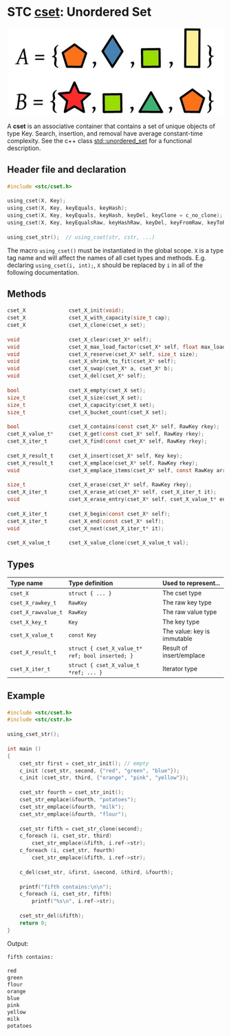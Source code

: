 # STC [cset](../stc/cmap.h): Unordered Set
![Set](pics/set.jpg)

A **cset** is an associative container that contains a set of unique objects of type Key. Search, insertion, and removal have average constant-time complexity. See the c++ class
[std::unordered_set](https://en.cppreference.com/w/cpp/container/unordered_set) for a functional description.

## Header file and declaration

```c
#include <stc/cset.h>

using_cset(X, Key);
using_cset(X, Key, keyEquals, keyHash);
using_cset(X, Key, keyEquals, keyHash, keyDel, keyClone = c_no_clone);
using_cset(X, Key, keyEqualsRaw, keyHashRaw, keyDel, keyFromRaw, keyToRaw, RawKey);

using_cset_str();  // using_cset(str, cstr, ...)
```
The macro `using_cset()` must be instantiated in the global scope. `X` is a type tag name and
will affect the names of all cset types and methods. E.g. declaring `using_cset(i, int);`, `X` should
be replaced by `i` in all of the following documentation.

## Methods

```c
cset_X              cset_X_init(void);
cset_X              cset_X_with_capacity(size_t cap);
cset_X              cset_X_clone(cset_x set);

void                cset_X_clear(cset_X* self);
void                cset_X_max_load_factor(cset_X* self, float max_load);                    // default: 0.85
void                cset_X_reserve(cset_X* self, size_t size);
void                cset_X_shrink_to_fit(cset_X* self);
void                cset_X_swap(cset_X* a, cset_X* b);
void                cset_X_del(cset_X* self);                                                // destructor

bool                cset_X_empty(cset_X set);
size_t              cset_X_size(cset_X set);                                                 // num. of allocated buckets
size_t              cset_X_capacity(cset_X set);                                             // buckets * max_load_factor
size_t              cset_X_bucket_count(cset_X set);

bool                cset_X_contains(const cset_X* self, RawKey rkey);
cset_X_value_t*     cset_X_get(const cset_X* self, RawKey rkey);                             // return NULL if not found
cset_X_iter_t       cset_X_find(const cset_X* self, RawKey rkey);

cset_X_result_t     cset_X_insert(cset_X* self, Key key);
cset_X_result_t     cset_X_emplace(cset_X* self, RawKey rkey);
void                cset_X_emplace_items(cset_X* self, const RawKey arr[], size_t n);

size_t              cset_X_erase(cset_X* self, RawKey rkey);                                 // return 0 or 1
cset_X_iter_t       cset_X_erase_at(cset_X* self, cset_X_iter_t it);                         // return iter after it
void                cset_X_erase_entry(cset_X* self, cset_X_value_t* entry);

cset_X_iter_t       cset_X_begin(const cset_X* self);
cset_X_iter_t       cset_X_end(const cset_X* self);
void                cset_X_next(cset_X_iter_t* it);

cset_X_value_t      cset_X_value_clone(cset_X_value_t val);
```

## Types

| Type name            | Type definition                                  | Used to represent...        |
|:---------------------|:-------------------------------------------------|:----------------------------|
| `cset_X`             | `struct { ... }`                                 | The cset type               |
| `cset_X_rawkey_t`    | `RawKey`                                         | The raw key type            |
| `cset_X_rawvalue_t`  | `RawKey`                                         | The raw value type          |
| `cset_X_key_t`       | `Key`                                            | The key type                |
| `cset_X_value_t`     | `const Key`                                      | The value: key is immutable |
| `cset_X_result_t`    | `struct { cset_X_value_t* ref; bool inserted; }` | Result of insert/emplace    |
| `cset_X_iter_t`      | `struct { cset_X_value_t *ref; ... }`            | Iterator type               |

## Example
```c
#include <stc/cset.h>
#include <stc/cstr.h>

using_cset_str();

int main ()
{
    cset_str first = cset_str_init(); // empty
    c_init (cset_str, second, {"red", "green", "blue"});
    c_init (cset_str, third, {"orange", "pink", "yellow"});

    cset_str fourth = cset_str_init();
    cset_str_emplace(&fourth, "potatoes");
    cset_str_emplace(&fourth, "milk");
    cset_str_emplace(&fourth, "flour");

    cset_str fifth = cset_str_clone(second);
    c_foreach (i, cset_str, third)
        cset_str_emplace(&fifth, i.ref->str);
    c_foreach (i, cset_str, fourth)
        cset_str_emplace(&fifth, i.ref->str);

    c_del(cset_str, &first, &second, &third, &fourth);

    printf("fifth contains:\n\n");
    c_foreach (i, cset_str, fifth)
        printf("%s\n", i.ref->str);

    cset_str_del(&fifth);
    return 0;
}
```
Output:
```
fifth contains:

red
green
flour
orange
blue
pink
yellow
milk
potatoes
```
